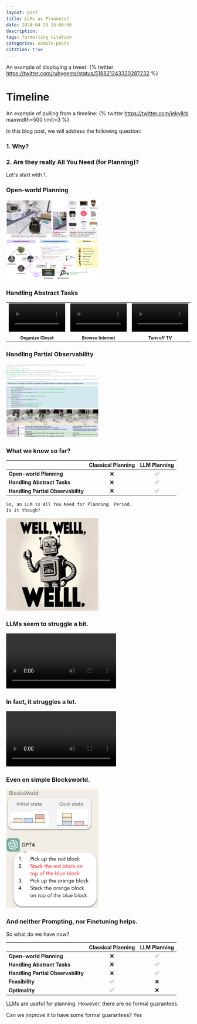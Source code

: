 ```yaml
---
layout: post
title: LLMs as Planners?
date: 2024-04-28 15:06:00
description:
tags: formatting citation
categories: sample-posts
citation: true
---
```


An example of displaying a tweet:
{% twitter https://twitter.com/rubygems/status/518821243320287232 %}

# Timeline

An example of pulling from a timeline:
{% twitter https://twitter.com/jekyllrb maxwidth=500 limit=3 %}


In this blog post, we will address the following question:

### 1. Why?
### 2. Are they really All You Need (for Planning)?

Let's start with 1.

### Open-world Planning

<div class="row">
    <!-- Full width image -->
    <div class="col-sm-12 mt-3 mt-md-0">
        <img src="/assets/img/open-world-planning-1.png" width="50%" alt="Description of the image content" class="img-fluid rounded z-depth-1" onerror="this.onerror=null; this.src='image-not-found.png';">
    </div>
</div>

<div class="row">
    <!-- Full width image -->
    <div class="col-sm-12 mt-3 mt-md-0">
        <img src="/assets/img/open-world-planning-2.png" width="50%" alt="Description of the image content" class="img-fluid rounded z-depth-1" onerror="this.onerror=null; this.src='image-not-found.png';">
    </div>
</div>


### Handling Abstract Tasks

<table>
  <tbody>
    <tr>
      <!-- Video 1 -->
      <td align="center" valign="top" width="25%">
        <video width="100%" controls>
          <source src="/assets/videos/organize_closet.mp4" type="video/mp4">
          Your browser does not support the video tag.
        </video>
        <br /><sub><b>Organize Closet</b></sub>
      </td>
      <!-- Video 2 -->
      <td align="center" valign="top" width="25%">
        <video width="100%" controls>
          <source src="/assets/videos/browse_internet.mp4" type="video/mp4">
          Your browser does not support the video tag.
        </video>
        <br /><sub><b>Browse Internet</b></sub>
      </td>
      <!-- Video 3 -->
      <td align="center" valign="top" width="25%">
        <video width="100%" controls>
          <source src="/assets/videos/turn_off_tv.mp4" type="video/mp4">
          Your browser does not support the video tag.
        </video>
        <br /><sub><b>Turn off TV</b></sub>
      </td>
    </tr>
  </tbody>
</table>


### Handling Partial Observability

<div class="row">
    <!-- Full width image -->
    <div class="col-sm-12 mt-3 mt-md-0">
        <img src="/assets/img/partial-observability.png" width="50%" alt="Description of the image content" class="img-fluid rounded z-depth-1" onerror="this.onerror=null; this.src='image-not-found.png';">
    </div>
</div>

<div class="row">
    <!-- Full width image -->
    <div class="col-sm-12 mt-3 mt-md-0">
        <img src="/assets/img/partial-observability-2.png" width="50%" alt="Description of the image content" class="img-fluid rounded z-depth-1" onerror="this.onerror=null; this.src='image-not-found.png';">
    </div>
</div>

### What we know so far?

|                                    | Classical Planning | LLM Planning  |
|:-----------------------------------|:------------------:|:-------------:|
| **Open-world Planning**            |         ❌          |       ✅       |
| **Handling Abstract Tasks**        |         ❌          |       ✅       |
| **Handling Partial Observability** |         ❌          |       ✅       |


    So, an LLM is All You Need for Planning. Period. 
    Is it though?

<div class="row">
    <!-- Full width image -->
    <div class="col-sm-12 mt-3 mt-md-0">
        <img src="/assets/img/well-well.png" width="50%" alt="Description of the image content" class="img-fluid rounded z-depth-1" onerror="this.onerror=null; this.src='image-not-found.png';">
    </div>
</div>

### LLMs seem to struggle a bit.

<div class="row">
    <!-- Full width video -->
    <div class="col-sm-12 mt-3 mt-md-0">
        <video class="img-fluid rounded z-depth-1" controls>
            <source src="/assets/videos/say_final_hanoi.mp4" type="video/mp4">
            Your browser does not support the video tag.
        </video>
    </div>
</div>

### In fact, it struggles a lot.

<div class="row">
    <!-- Full width video -->
    <div class="col-sm-12 mt-3 mt-md-0">
        <video class="img-fluid rounded z-depth-1" controls>
            <source src="/assets/videos/say_final_virtualhome.mp4" type="video/mp4">
            Your browser does not support the video tag.
        </video>
    </div>
</div>

### Even on simple Blocksworld.

<div class="row">
    <!-- Full width image -->
    <div class="col-sm-12 mt-3 mt-md-0">
        <img src="/assets/img/blocksworld.png" width="50%" alt="Description of the image content" class="img-fluid rounded z-depth-1" onerror="this.onerror=null; this.src='image-not-found.png';">
    </div>
</div>

### And neither Prompting, nor Finetuning helps.

So what do we have now?


|                                    | Classical Planning | LLM Planning  |
|:-----------------------------------|:------------------:|:-------------:|
| **Open-world Planning**            |         ❌          |       ✅       |
| **Handling Abstract Tasks**        |         ❌          |       ✅       |
| **Handling Partial Observability** |         ❌          |       ✅       |
| **Feasibility**                    |         ✅          |       ❌       |
| **Optimality**                     |         ✅          |       ❌       |

LLMs are useful for planning. However, there are no formal guarantees.

Can we improve it to have some formal guarantees? 
    Yes
